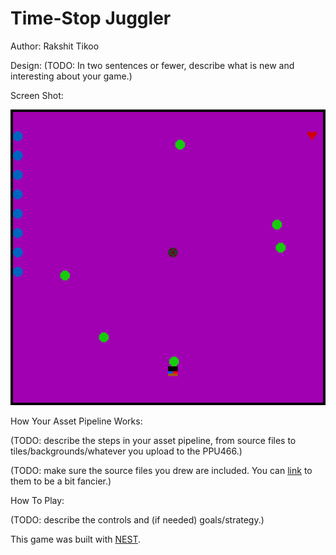 # Time-Stop Juggler

Author: Rakshit Tikoo

Design: (TODO: In two sentences or fewer, describe what is new and interesting about your game.)

Screen Shot:

![Screen Shot](screenshot.png)

How Your Asset Pipeline Works:

(TODO: describe the steps in your asset pipeline, from source files to tiles/backgrounds/whatever you upload to the PPU466.)

(TODO: make sure the source files you drew are included. You can [link](your/file.png) to them to be a bit fancier.)

How To Play:

(TODO: describe the controls and (if needed) goals/strategy.)

This game was built with [NEST](NEST.md).


